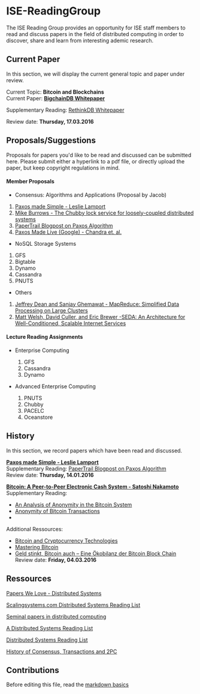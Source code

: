 # ISE-ReadingGroup
The ISE Reading Group provides an opportunity for ISE staff members to read and discuss papers in the field of distributed computing in order to  discover, share and learn from interesting ademic research.

## Current Paper 
In this section, we will display the current general topic and paper under review.

Current Topic: **Bitcoin and Blockchains**  
Current Paper: **[BigchainDB Whitepaper](https://www.bigchaindb.com/whitepaper/bigchaindb-whitepaper.pdf)**  

Supplementary Reading:
[RethinkDB Whitepaper](http://www.cs.toronto.edu/~ryanjohn/teaching/csc2531-f12/rethinkdb-whitepaper.pdf)

Review date: **Thursday, 17.03.2016** 

## Proposals/Suggestions
Proposals for papers you'd like to be read and discussed can be submitted here.
Please submit either a hyperlink to a pdf file, or directly upload the paper, but keep copyright regulations in mind.

#### Member Proposals

 - Consensus: Algorithms and Applications (Proposal by Jacob)
  1. [Paxos made Simple - Leslie Lamport](http://research.microsoft.com/en-us/um/people/lamport/pubs/paxos-simple.pdf)
  2. [Mike Burrows - The Chubby lock service for loosely-coupled distributed systems](http://dl.acm.org/citation.cfm?id=1298487)
  3. [PaperTrail Blogpost on Paxos Algorithm](http://the-paper-trail.org/blog/consensus-protocols-paxos/)
  4. [Paxos Made Live (Google) - Chandra et. al.](http://research.google.com/archive/paxos_made_live.html)
 
 - NoSQL Storage Systems
  1. GFS
  2. Bigtable
  3. Dynamo
  4. Cassandra
  5. PNUTS
 
 - Others
  1. [Jeffrey Dean and Sanjay Ghemawat - MapReduce: Simplified Data Processing on Large Clusters](http://static.googleusercontent.com/media/research.google.com/de//archive/mapreduce-osdi04.pdf)
  2. [Matt Welsh, David Culler, and Eric Brewer -SEDA: An Architecture for Well-Conditioned, Scalable Internet Services](http://www.eecs.harvard.edu/~mdw/papers/seda-sosp01.pdf)

#### Lecture Reading Assignments

- Enterprise Computing
  1. GFS
  2. Cassandra
  3. Dynamo

- Advanced Enterprise Computing
  1. PNUTS
  2. Chubby
  3. PACELC
  4. Oceanstore

## History
In this section, we record papers which have been read and discussed.

**[Paxos made Simple - Leslie Lamport](http://research.microsoft.com/en-us/um/people/lamport/pubs/paxos-simple.pdf)**  
Supplementary Reading: [PaperTrail Blogpost on Paxos Algorithm](http://the-paper-trail.org/blog/consensus-protocols-paxos/)  
Review date: **Thursday, 14.01.2016** 

**[Bitcoin: A Peer-to-Peer Electronic Cash System - Satoshi Nakamoto](https://bitcoin.org/bitcoin.pdf)**  
Supplementary Reading:
  - [An Analysis of Anonymity in the Bitcoin System](http://arxiv.org/pdf/1107.4524.pdf)
  - [Anonymity of Bitcoin Transactions](http://www.cryptolibrary.org:8080/bitstream/handle/21/430/2013_Moser_Anonymity_of_Bitcoin_Transactions.pdf?sequence=1&isAllowed=y)
  - 
Additional Ressources:
  - [Bitcoin and Cryptocurrency Technologies](https://d28rh4a8wq0iu5.cloudfront.net/bitcointech/readings/princeton_bitcoin_book.pdf)
  - [Mastering Bitcoin](http://chimera.labs.oreilly.com/books/1234000001802)
  - [Geld stinkt, Bitcoin auch – Eine Ökobilanz der Bitcoin Block Chain](http://cs.emis.de/LNI/Proceedings/Proceedings208/39.pdf)
Review date: **Friday, 04.03.2016** 

## Ressources
[Papers We Love - Distributed Systems](https://github.com/papers-we-love/papers-we-love/tree/master/distributed_systems)

[Scalingsystems.com Distributed Systems Reading List](http://scalingsystems.com/2011/09/07/reading-list-for-distributed-systems/)

[Seminal papers in distributed computing](https://www.quora.com/What-are-the-seminal-papers-in-distributed-systems-Why)

[A Distributed Systems Reading List](https://dancres.github.io/Pages/)

[Distributed Systems Reading List](http://henryr.github.io/distributed-systems-readings/)

[History of Consensus, Transactions and 2PC](http://betathoughts.blogspot.de/2007/06/brief-history-of-consensus-2pc-and.html)

## Contributions
Before editing this file, read the [markdown basics](https://help.github.com/articles/markdown-basics/)
